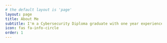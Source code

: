 ```yaml
---
# the default layout is 'page'
layout: page
title: About Me
subtitle: I'm a Cybersecurity Diploma graduate with one year experience as an Associate Security Consultant. As an aspiring pentester who believes in learning through practicing, I’m always eager to gain new experiences and learn new skills and techniques in Pentesting/Red Teaming.
icon: fas fa-info-circle
order: 1
---
```

 


